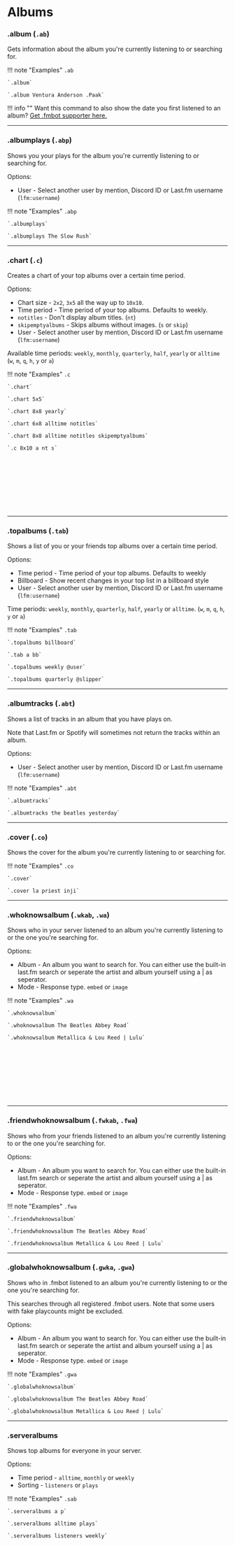 # Albums

### .album (`.ab`)

Gets information about the album you're currently listening to or searching for.

!!! note "Examples"
    `.ab`

    `.album`

    `.album Ventura Anderson .Paak`

!!! info ""
    Want this command to also show the date you first listened to an album? <a href="/supporter/">Get .fmbot supporter here.</a>
    
---

### .albumplays (`.abp`)

Shows you your plays for the album you're currently listening to or searching for.

Options: 

* User - Select another user by mention, Discord ID or Last.fm username (`lfm:username`)

!!! note "Examples"
    `.abp`

    `.albumplays`
    
    `.albumplays The Slow Rush`
    
---

### .chart (`.c`)

Creates a chart of your top albums over a certain time period.

Options:

* Chart size - `2x2`, `3x5` all the way up to `10x10`.
* Time period - Time period of your top albums. Defaults to weekly.
* `notitles` - Don't display album titles. (`nt`)
* `skipemptyalbums` - Skips albums without images. (`s` or `skip`)
* User - Select another user by mention, Discord ID or Last.fm username (`lfm:username`)

Available time periods: `weekly`, `monthly`, `quarterly`, `half`, `yearly` or `alltime` (`w`, `m`, `q`, `h`, `y` or `a`)

!!! note "Examples"
    `.c`

    `.chart`

    `.chart 5x5`

    `.chart 8x8 yearly`

    `.chart 6x8 alltime notitles`

    `.chart 8x8 alltime notitles skipemptyalbums`

    `.c 8x10 a nt s`

<script async src="https://pagead2.googlesyndication.com/pagead/js/adsbygoogle.js?client=ca-pub-5817610257612647"
     crossorigin="anonymous"></script>
<!-- Banner -->
<ins class="adsbygoogle"
     style="display:inline-block;width:728px;height:120px"
     data-ad-client="ca-pub-5817610257612647"
     data-ad-slot="2734431126"></ins>
<script>
     (adsbygoogle = window.adsbygoogle || []).push({});
</script>

---

### .topalbums (`.tab`)

Shows a list of you or your friends top albums over a certain time period.

Options:

* Time period - Time period of your top albums. Defaults to weekly
* Billboard - Show recent changes in your top list in a billboard style
* User - Select another user by mention, Discord ID or Last.fm username (`lfm:username`)

Time periods: `weekly`, `monthly`, `quarterly`, `half`, `yearly` or `alltime`. (`w`, `m`, `q`, `h`, `y` or `a`)

!!! note "Examples"
    `.tab`

    `.topalbums billboard`

    `.tab a bb`

    `.topalbums weekly @user`

    `.topalbums quarterly @slipper`

---

### .albumtracks (`.abt`)

Shows a list of tracks in an album that you have plays on.

Note that Last.fm or Spotify will sometimes not return the tracks within an album.

Options:

* User - Select another user by mention, Discord ID or Last.fm username (`lfm:username`)

!!! note "Examples"
    `.abt`

    `.albumtracks`

    `.albumtracks the beatles yesterday`

---

### .cover (`.co`)

Shows the cover for the album you're currently listening to or searching for.

!!! note "Examples"
    `.co`

    `.cover`
    
    `.cover la priest inji`

---

### .whoknowsalbum (`.wkab`, `.wa`)

Shows who in your server listened to an album you're currently listening to or the one you're searching for.

Options:

* Album - An album you want to search for. You can either use the built-in last.fm search or seperate the artist and album yourself using a | as seperator.
* Mode - Response type. `embed` or `image`

!!! note "Examples"
    `.wa`

    `.whoknowsalbum`

    `.whoknowsalbum The Beatles Abbey Road`

    `.whoknowsalbum Metallica & Lou Reed | Lulu`

<script async src="https://pagead2.googlesyndication.com/pagead/js/adsbygoogle.js?client=ca-pub-5817610257612647"
     crossorigin="anonymous"></script>
<!-- Banner -->
<ins class="adsbygoogle"
     style="display:inline-block;width:728px;height:120px"
     data-ad-client="ca-pub-5817610257612647"
     data-ad-slot="2734431126"></ins>
<script>
     (adsbygoogle = window.adsbygoogle || []).push({});
</script>

---

### .friendwhoknowsalbum (`.fwkab`, `.fwa`)

Shows who from your friends listened to an album you're currently listening to or the one you're searching for.

Options:

* Album - An album you want to search for. You can either use the built-in last.fm search or seperate the artist and album yourself using a | as seperator.
* Mode - Response type. `embed` or `image`

!!! note "Examples"
    `.fwa`

    `.friendwhoknowsalbum`

    `.friendwhoknowsalbum The Beatles Abbey Road`

    `.friendwhoknowsalbum Metallica & Lou Reed | Lulu`


---


### .globalwhoknowsalbum (`.gwka`, `.gwa`)

Shows who in .fmbot listened to an album you're currently listening to or the one you're searching for.

This searches through all registered .fmbot users. Note that some users with fake playcounts might be excluded.

Options:

* Album - An album you want to search for. You can either use the built-in last.fm search or seperate the artist and album yourself using a | as seperator.
* Mode - Response type. `embed` or `image`

!!! note "Examples"
    `.gwa`

    `.globalwhoknowsalbum`

    `.globalwhoknowsalbum The Beatles Abbey Road`

    `.globalwhoknowsalbum Metallica & Lou Reed | Lulu`

---

### .serveralbums

Shows top albums for everyone in your server.

Options:

* Time period - `alltime`, `monthly` or `weekly`
* Sorting - `listeners` or `plays`

!!! note "Examples"
    `.sab`

    `.serveralbums a p`

    `.serveralbums alltime plays`

    `.serveralbums listeners weekly`


<script async src="https://pagead2.googlesyndication.com/pagead/js/adsbygoogle.js?client=ca-pub-5817610257612647"
     crossorigin="anonymous"></script>
<!-- In-docs -->
<ins class="adsbygoogle"
     style="display:block"
     data-ad-client="ca-pub-5817610257612647"
     data-ad-slot="9031186671"
     data-ad-format="auto"
     data-full-width-responsive="true"></ins>
<script>
     (adsbygoogle = window.adsbygoogle || []).push({});
</script>